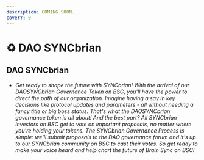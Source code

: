 ```yaml
---
description: COMING SOON...
coverY: 0
---
```


# ♻ DAO SYNCbrian

## DAO SYNCbrian

* _Get ready to shape the future with SYNCbrian! With the arrival of our DAOSYNCbrian Governance Token on BSC, you'll have the power to direct the path of our organization. Imagine having a say in key decisions like protocol updates and parameters - all without needing a fancy title or big boss status. That's what the DAOSYNCbrian governance token is all about! And the best part? All SYNCbrian investors on BSC get to vote on important proposals, no matter where you're holding your tokens. The SYNCbrian Governance Process is simple: we'll submit proposals to the DAO governance forum and it's up to our SYNCbrian community on BSC to cast their votes. So get ready to make your voice heard and help chart the future of Brain Sync on BSC!_
